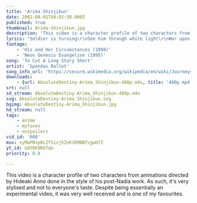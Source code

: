 ```yaml
---
title: 'Arima Shinjikun'
date: 2002-08-01T04:02:58.000Z
published: true
thumbnail: Arima-Shinjikun.jpg
description: 'This video is a character profile of two characters from animations directed by Hideaki Anno done in the style of his post-Nadia work. As such, it''s very stylised and not to everyone''s taste. Despite being essentially an experimental video, it was very well received and is one of my favourites.'
lyrics: "Soldier is turning\r\nSee him through white light\r\nWar upon war\r\nHeat upon heat\r\nTo cut a long story short\r\nI lost my mind\r\n\r\nSitting on a park bench\r\nYears away from fighting\r\nTo cut a long story short\r\nI lost my mind\r\n\r\nStanding in the dark\r\nOh I was waiting for man to come\r\nI am beautiful and clean\r\nAnd so very very young\r\nTo be standing in the street\r\nTo be taken by someone\r\n\r\nQuestions questions\r\nGive me no answers\r\nThat’s all they ever give me\r\nQuestions questions\r\nOh look at the strange boy\r\nHe finds it hard existing\r\nTo cut a long story short\r\nI lost my mind"
footage:
    - 'His and Her Circumstances (1998)'
    - 'Neon Genesis Evangelion (1995)'
song: 'To Cut A Long Story Short'
artist: 'Spandau Ballet'
song_info_url: 'https://secure.wikimedia.org/wikipedia/en/wiki/Journeys_to_Glory'
downloads:
    - {url: AbsoluteDestiny-Arima_Shinjikun-480p.m4v, title: '480p mp4', width: 640, height: 480, mimetype: video/mp4}
srt: null
sd_stream: AbsoluteDestiny-Arima_Shinjikun-480p.m4v
svg: AbsoluteDestiny-Arima_Shinjikun.svg
bgimg: AbsoluteDestiny-Arima_Shinjikun.jpg
hd_stream: null
tags:
    - anime
    - myfaves
    - nospoilers
vid_id: '008'
mux: xyMwPNxp8L2fSizjhZnK1KMBB7cgwH72
yt_id: GdY8K9RkTqo
priority: 0.8

---
```

This video is a character profile of two characters from animations directed by Hideaki Anno done in the style of his post-Nadia work. As such, it's very stylised and not to everyone's taste. Despite being essentially an experimental video, it was very well received and is one of my favourites.